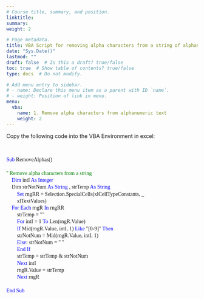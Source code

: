 ```yaml
---
# Course title, summary, and position.
linktitle: 
summary: 
weight: 2

# Page metadata.
title: VBA Script for removing alpha characters from a string of alphanumeric text
date: "Sys.Date()"
lastmod: ""
draft: false  # Is this a draft? true/false
toc: true  # Show table of contents? true/false
type: docs  # Do not modify.

# Add menu entry to sidebar.
# - name: Declare this menu item as a parent with ID `name`.
# - weight: Position of link in menu.
menu:
  vba:
    name: 1. Remove alpha characters from alphanumeric text
    weight: 2
---
```


Copy the following code into the VBA Environment in excel:

<br>

<html>

<style>
p.indent {
    text-indent: 30px;
}

div.a {
  line-height:130%;
}


</style>


<div class="a"> <p style="font-family:consolas"> <font color = blue> Sub </font color>  RemoveAlphas()
<br>
<br> <font color = green> '' Remove alpha characters from a string </font color>
<br> &nbsp;&nbsp;&nbsp; <font color = blue> Dim </font color> intI <font color = blue> As Integer </font color> 
<br> &nbsp;&nbsp;&nbsp; Dim strNotNum <font color = blue> As String </font color>, strTemp <font color=blue> As String </font color>
<br> &nbsp;&nbsp;&nbsp;&nbsp;&nbsp;&nbsp;&nbsp; <font color=blue>Set</font color> rngRR = Selection.SpecialCells(xlCellTypeConstants, _
<br> &nbsp;&nbsp;&nbsp;&nbsp;&nbsp;&nbsp;&nbsp; xlTextValues)
<br> &nbsp;&nbsp;&nbsp; <font color = blue> For Each </font color> rngR <font color=blue> In </font color> rngRR
<br> &nbsp;&nbsp;&nbsp;&nbsp;&nbsp;&nbsp;&nbsp; strTemp = ""
<br> &nbsp;&nbsp;&nbsp;&nbsp;&nbsp;&nbsp;&nbsp; <font color=blue> For </font color> intI = 1 <font color=blue>To</font color> Len(rngR.Value)
<br> &nbsp;&nbsp;&nbsp;&nbsp;&nbsp;&nbsp;&nbsp; <font color=blue>If</font color> Mid(rngR.Value, intI, 1) <font color=blue>Like</font color> "[0-9]" <font color=blue> Then </font color>
<br> &nbsp;&nbsp;&nbsp;&nbsp;&nbsp;&nbsp;&nbsp; strNotNum = Mid(rngR.Value, intI, 1)
<br> &nbsp;&nbsp;&nbsp;&nbsp;&nbsp;&nbsp;&nbsp; <font color=blue>Else</font color>: strNotNum = " "
<br> &nbsp;&nbsp;&nbsp;&nbsp;&nbsp;&nbsp;&nbsp; <font color=blue> End If </font color>
<br> &nbsp;&nbsp;&nbsp;&nbsp;&nbsp;&nbsp;&nbsp; strTemp = strTemp & strNotNum
<br> &nbsp;&nbsp;&nbsp;&nbsp;&nbsp;&nbsp;&nbsp; <font color=blue> Next </font color> intI
<br> &nbsp;&nbsp;&nbsp;&nbsp;&nbsp;&nbsp;&nbsp; rngR.Value = strTemp
<br> &nbsp;&nbsp;&nbsp;&nbsp;&nbsp;&nbsp;&nbsp; <font color=blue>Next</font color> rngR
<br>
<br> <font color=blue>End Sub</font color>
</p>

</div>
